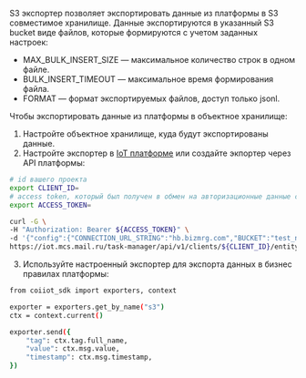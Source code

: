 S3 экспортер позволяет экспортировать данные из платформы в S3 совместимое хранилище. Данные экспортируются в указанный S3 bucket виде файлов, которые формируются с учетом заданных настроек:

- MAX_BULK_INSERT_SIZE — максимальное количество строк в одном файле.
- BULK_INSERT_TIMEOUT — максимальное время формирования файла.
- FORMAT — формат экспортируемых файлов, доступ только jsonl.

Чтобы экспортировать данные из платформы в объектное хранилище:

1. Настройте объектное хранилище, куда будут экспортированы данные.
2. Настройте экспортер в [IoT платформе](../../iot-start/export) или создайте экпортер через API платформы:

```bash
# id вашего проекта
export CLIENT_ID=
# access token, который был получен в обмен на авторизационные данные сервисного аккаунта
export ACCESS_TOKEN=

curl -G \
-H "Authorization: Bearer ${ACCESS_TOKEN}" \
-d '{"config":{"CONNECTION_URL_STRING":"hb.bizmrg.com","BUCKET":"test_new_s3_exporter","REGION":"ru-msk","SSL":1,"ACCESS_KEY_ID":"sfsfsfsgsgdfghfgfhjyj","SECRET_ACCESS_KEY":"gdgdfgdgfdhdfhdgdgdhfhfghghjfhjf","MAX_BULK_INSERT_SIZE":1000,"PERIOD_BETWEEN_RETRIES":"5s","FORMAT":"jsonl","BULK_INSERT_TIMEOUT":"1m"},"description":"s3","label":"s3","name":"s3","type_id":6}' \
https://iot.mcs.mail.ru/task-manager/api/v1/clients/${CLIENT_ID}/entity/exporter/operation/create
```

3. Используйте настроенный экспортер для экспорта данных в бизнес правилах платформы:

```bash
from coiiot_sdk import exporters, context

exporter = exporters.get_by_name("s3")
ctx = context.current()

exporter.send({
    "tag": ctx.tag.full_name,
    "value": ctx.msg.value,
    "timestamp": ctx.msg.timestamp,
})
```
